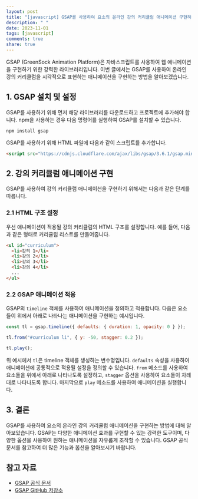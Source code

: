 ```yaml
---
layout: post
title: "[javascript] GSAP를 사용하여 요소의 온라인 강의 커리큘럼 애니메이션 구현하기"
description: " "
date: 2023-11-01
tags: [javascript]
comments: true
share: true
---
```


GSAP (GreenSock Animation Platform)은 자바스크립트를 사용하여 웹 애니메이션을 구현하기 위한 강력한 라이브러리입니다. 이번 글에서는 GSAP를 사용하여 온라인 강의 커리큘럼을 시각적으로 표현하는 애니메이션을 구현하는 방법을 알아보겠습니다.

## 1. GSAP 설치 및 설정

GSAP를 사용하기 위해 먼저 해당 라이브러리를 다운로드하고 프로젝트에 추가해야 합니다. npm을 사용하는 경우 다음 명령어를 실행하여 GSAP를 설치할 수 있습니다.

```
npm install gsap
```

GSAP를 사용하기 위해 HTML 파일에 다음과 같이 스크립트를 추가합니다.

```html
<script src="https://cdnjs.cloudflare.com/ajax/libs/gsap/3.6.1/gsap.min.js"></script>
```

## 2. 강의 커리큘럼 애니메이션 구현

GSAP를 사용하여 강의 커리큘럼 애니메이션을 구현하기 위해서는 다음과 같은 단계를 따릅니다.

### 2.1 HTML 구조 설정

우선 애니메이션이 적용될 강의 커리큘럼의 HTML 구조를 설정합니다. 예를 들어, 다음과 같은 형태로 커리큘럼 리스트를 만들어줍니다.

```html
<ul id="curriculum">
  <li>강의 1</li>
  <li>강의 2</li>
  <li>강의 3</li>
  <li>강의 4</li>
  ...
</ul>
```

### 2.2 GSAP 애니메이션 적용

GSAP의 `timeline` 객체를 사용하여 애니메이션을 정의하고 적용합니다. 다음은 요소들이 위에서 아래로 나타나는 애니메이션을 구현하는 예시입니다.

```javascript
const tl = gsap.timeline({ defaults: { duration: 1, opacity: 0 } });

tl.from("#curriculum li", { y: -50, stagger: 0.2 });

tl.play();
```

위 예시에서 `tl`은 timeline 객체를 생성하는 변수명입니다. `defaults` 속성을 사용하여 애니메이션에 공통적으로 적용될 설정을 정의할 수 있습니다. `from` 메소드를 사용하여 요소들을 위에서 아래로 나타나도록 설정하고, `stagger` 옵션을 사용하여 요소들이 차례대로 나타나도록 합니다. 마지막으로 `play` 메소드를 사용하여 애니메이션을 실행합니다.

## 3. 결론

GSAP를 사용하여 요소의 온라인 강의 커리큘럼 애니메이션을 구현하는 방법에 대해 알아보았습니다. GSAP는 다양한 애니메이션 효과를 구현할 수 있는 강력한 도구이며, 다양한 옵션을 사용하여 원하는 애니메이션을 자유롭게 조작할 수 있습니다. GSAP 공식 문서를 참고하여 더 많은 기능과 옵션을 알아보시기 바랍니다.

## 참고 자료
- [GSAP 공식 문서](https://greensock.com/docs)
- [GSAP GitHub 저장소](https://github.com/greensock/GSAP)